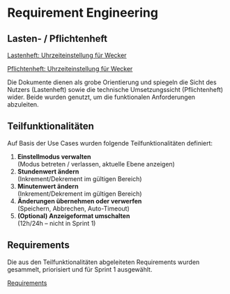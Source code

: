 # Requirement Engineering

## Lasten- / Pflichtenheft

[Lastenheft: Uhrzeiteinstellung für Wecker](./referenziert/Requirement_Engineering/Lastenheft.md)

[Pflichtenheft: Uhrzeiteinstellung für Wecker](./referenziert/Requirement_Engineering/Pflichtenheft.md)

Die Dokumente dienen als grobe Orientierung und spiegeln die Sicht des Nutzers (Lastenheft) sowie die technische
Umsetzungssicht (Pflichtenheft) wider. Beide wurden genutzt, um die funktionalen Anforderungen abzuleiten.


## Teilfunktionalitäten

Auf Basis der Use Cases wurden folgende Teilfunktionalitäten definiert:

1. **Einstellmodus verwalten**  
   (Modus betreten / verlassen, aktuelle Ebene anzeigen)
2. **Stundenwert ändern**  
   (Inkrement/Dekrement im gültigen Bereich)
3. **Minutenwert ändern**  
   (Inkrement/Dekrement im gültigen Bereich)
4. **Änderungen übernehmen oder verwerfen**  
   (Speichern, Abbrechen, Auto-Timeout)
5. **(Optional) Anzeigeformat umschalten**  
   (12h/24h – nicht in Sprint 1)

## Requirements

Die aus den Teilfunktionalitäten abgeleiteten Requirements wurden gesammelt, priorisiert und für Sprint 1 ausgewählt.

[Requirements](./Requirements.md)

